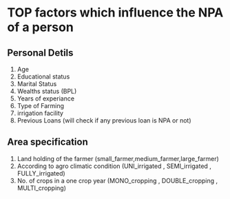 # TOP factors which influence the NPA of a person 
## Personal Detils 
1. Age 
2. Educational status 
3. Marital Status
4. Wealths status (BPL)
5. Years of experiance
6. Type of Farming
7. irrigation facility 
8. Previous Loans (will check if any previous loan is NPA or not)

## Area specification 
1. Land holding of the farmer (small_farmer,medium_farmer,large_farmer)
2. According to agro climatic condition (UNI_irrigated , SEMI_irrigated , FULLY_irrigated)
3. No. of crops in a one crop year (MONO_cropping , DOUBLE_cropping , MULTI_cropping)
